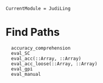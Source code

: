 ```@meta
CurrentModule = JudiLing
```

# Find Paths

```@docs
  accuracy_comprehension
  eval_SC
  eval_acc(::Array, ::Array)
  eval_acc_loose(::Array, ::Array)
  eval_gpi
  eval_manual
```